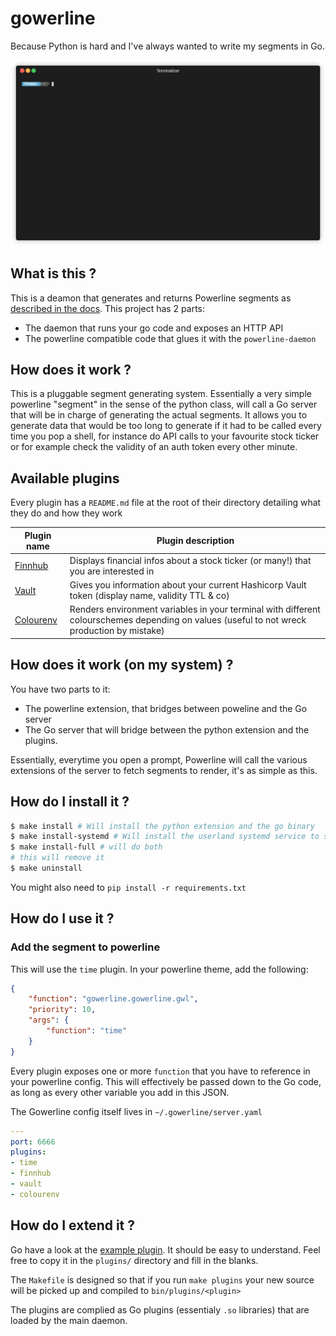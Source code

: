 # gowerline

Because Python is hard and I've always wanted to write my segments in Go.

![Example](https://github.com/thomas-maurice/gowerline/blob/master/_assets/demo.gif)

## What is this ?
This is a deamon that generates and returns Powerline segments as [described in the docs](https://powerline.readthedocs.io/en/master/develop/segments.html).
This project has 2 parts:
* The daemon that runs your go code and exposes an HTTP API
* The powerline compatible code that glues it with the `powerline-daemon`

## How does it work ?
This is a pluggable segment generating system. Essentially a very simple powerline "segment" in the sense
of the python class, will call a Go server that will be in charge of generating the actual segments. It allows you
to generate data that would be too long to generate if it had to be called every time you pop a shell,
for instance do API calls to your favourite stock ticker or for example check the validity of an auth token
every other minute.

## Available plugins

Every plugin has a `README.md` file at the root of their directory detailing what they do and how they work

| Plugin name | Plugin description |
|-------|-------|
| [Finnhub](https://github.com/thomas-maurice/gowerline/blob/master/plugins/finnhub/README.md) | Displays financial infos about a stock ticker (or many!) that you are interested in |
| [Vault](https://github.com/thomas-maurice/gowerline/blob/master/plugins/vault/README.md) | Gives you information about your current Hashicorp Vault token (display name, validity TTL & co) |
| [Colourenv](https://github.com/thomas-maurice/gowerline/blob/master/plugins/colourenv/README.md) | Renders environment variables in your terminal with different colourschemes depending on values (useful to not wreck production by mistake)

## How does it work (on my system) ?
You have two parts to it:
* The powerline extension, that bridges between poweline and the Go server
* The Go server that will bridge between the python extension and the plugins.

Essentially, everytime you open a prompt, Powerline will call the various extensions of the server to
fetch segments to render, it's as simple as this.

## How do I install it ?
```bash
$ make install # Will install the python extension and the go binary
$ make install-systemd # Will install the userland systemd service to start the server
$ make install-full # will do both
# this will remove it
$ make uninstall
```

You might also need to `pip install -r requirements.txt`

## How do I use it ?
### Add the segment to powerline
This will use the `time` plugin. In your powerline theme, add the following:
```json
{
    "function": "gowerline.gowerline.gwl",
    "priority": 10,
    "args": {
        "function": "time"
    }
}
```

Every plugin exposes one or more `function` that you have to reference in your powerline config. This will effectively
be passed down to the Go code, as long as every other variable you add in this JSON.

The Gowerline config itself lives in `~/.gowerline/server.yaml`
```yaml
---
port: 6666
plugins:
- time
- finnhub
- vault
- colourenv
```

## How do I extend it ?
Go have a look at the [example plugin](https://github.com/thomas-maurice/gowerline/blob/master/_sample_plugin/README.md). It should
be easy to understand. Feel free to copy it in the `plugins/` directory and fill in the blanks.

The `Makefile` is designed so that if you run `make plugins` your new source will be picked up and compiled to `bin/plugins/<plugin>`

The plugins are complied as Go plugins (essentialy `.so` libraries) that are loaded by the main daemon.